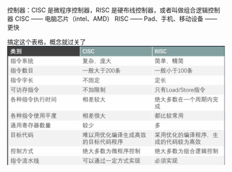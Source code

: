 
控制器：CISC 是微程序控制器，RISC 是硬布线控制器，或者叫做组合逻辑控制器
CISC —— 电脑芯片（intel、AMD）
RISC —— Pad、手机、移动设备 —— 更快

搞定这个表格，概念就过关了
![](图片/CISC-RISC.png)

